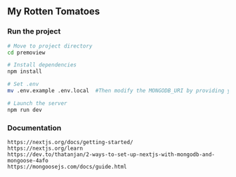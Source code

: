 ## My Rotten Tomatoes

### Run the project

``` bash
# Move to project directory
cd premoview

# Install dependencies
npm install

# Set .env 
mv .env.example .env.local  #Then modify the MONGODB_URI by providing your database URI

# Launch the server
npm run dev
```

### Documentation

```
https://nextjs.org/docs/getting-started/
https://nextjs.org/learn
https://dev.to/thatanjan/2-ways-to-set-up-nextjs-with-mongodb-and-mongoose-4afo
https://mongoosejs.com/docs/guide.html
```

